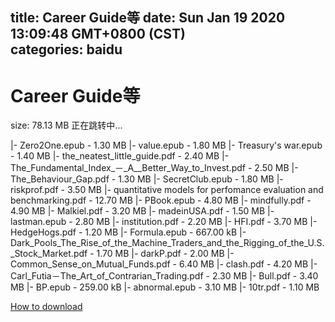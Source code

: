 
title: Career Guide等
date: Sun Jan 19 2020 13:09:48 GMT+0800 (CST)    
categories: baidu
---

# Career Guide等
size: 78.13 MB
 正在跳转中...
 
|- Zero2One.epub - 1.30 MB
|- value.epub - 1.80 MB
|- Treasury's war.epub - 1.40 MB
|- the_neatest_little_guide.pdf - 2.40 MB
|- The_Fundamental_Index_－_A__Better_Way_to_Invest.pdf - 2.50 MB
|- The_Behaviour_Gap.pdf - 1.30 MB
|- SecretClub.epub - 1.80 MB
|- riskprof.pdf - 3.50 MB
|- quantitative models for perfomance evaluation and benchmarking.pdf - 12.70 MB
|- PBook.epub - 4.80 MB
|- mindfully.pdf - 4.90 MB
|- Malkiel.pdf - 3.20 MB
|- madeinUSA.pdf - 1.50 MB
|- lastman.epub - 2.80 MB
|- institution.pdf - 2.20 MB
|- HFI.pdf - 3.70 MB
|- HedgeHogs.pdf - 1.20 MB
|- Formula.epub - 667.00 kB
|- Dark_Pools_The_Rise_of_the_Machine_Traders_and_the_Rigging_of_the_U.S._Stock_Market.pdf - 1.70 MB
|- darkP.pdf - 2.00 MB
|- Common_Sense_on_Mutual_Funds.pdf - 6.40 MB
|- clash.pdf - 4.20 MB
|- Carl_Futia－The_Art_of_Contrarian_Trading.pdf - 2.30 MB
|- Bull.pdf - 3.40 MB
|- BP.epub - 259.00 kB
|- abnormal.epub - 3.10 MB
|- 10tr.pdf - 1.10 MB

[How to download](https://bpcam.bemobtrk.com/go/2ceec3aa-1ca2-46d6-b9ff-aaa5c184517c?jno=390)